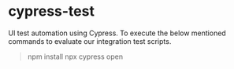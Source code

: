 # cypress-test
UI test automation using Cypress. To execute the below mentioned commands to evaluate our integration test scripts.

> npm install
> npx cypress open

